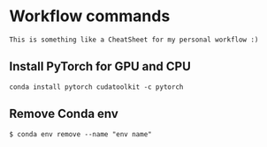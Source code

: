# Workflow commands

```
This is something like a CheatSheet for my personal workflow :)
```
## Install PyTorch for GPU and CPU
```
conda install pytorch cudatoolkit -c pytorch
```

## Remove Conda env
```
$ conda env remove --name "env name"
```
